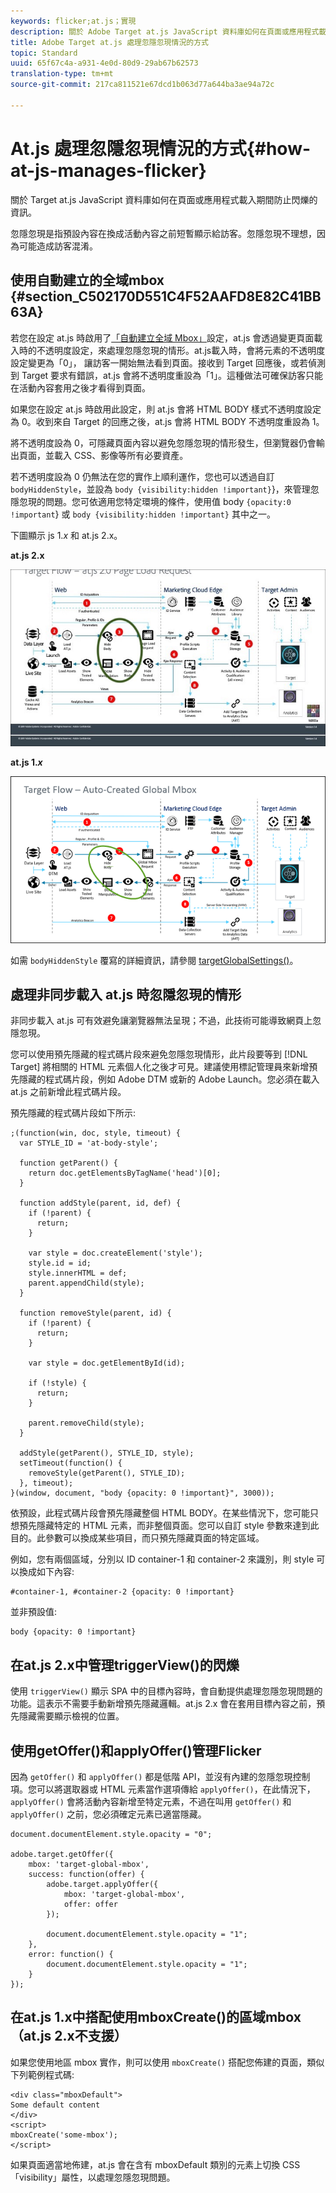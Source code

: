 ```yaml
---
keywords: flicker;at.js；實現
description: 關於 Adobe Target at.js JavaScript 資料庫如何在頁面或應用程式載入期間防止忽隱忽現的資訊。
title: Adobe Target at.js 處理忽隱忽現情況的方式
topic: Standard
uuid: 65f67c4a-a931-4e0d-80d9-29ab67b62573
translation-type: tm+mt
source-git-commit: 217ca811521e67dcd1b063d77a644ba3ae94a72c

---
```



# At.js 處理忽隱忽現情況的方式{#how-at-js-manages-flicker}

關於 Target at.js JavaScript 資料庫如何在頁面或應用程式載入期間防止閃爍的資訊。

忽隱忽現是指預設內容在換成活動內容之前短暫顯示給訪客。忽隱忽現不理想，因為可能造成訪客混淆。

## 使用自動建立的全域mbox {#section_C502170D551C4F52AAFD8E82C41BB63A}

若您在設定 at.js 時啟用了[「自動建立全域 Mbox」](../../../c-implementing-target/c-implementing-target-for-client-side-web/t-mbox-download/c-understanding-global-mbox/understanding-global-mbox.md#concept_76AC0EC995A048238F3220F53773DB13)設定，at.js 會透過變更頁面載入時的不透明度設定，來處理忽隱忽現的情形。at.js載入時，會將元素的不透明度設定變更為「0」， <body> 讓訪客一開始無法看到頁面。接收到 Target 回應後，或若偵測到 Target 要求有錯誤，at.js 會將不透明度重設為「1」。這種做法可確保訪客只能在活動內容套用之後才看得到頁面。

如果您在設定 at.js 時啟用此設定，則 at.js 會將 HTML BODY 樣式不透明度設定為 0。收到來自 Target 的回應之後，at.js 會將 HTML BODY 不透明度重設為 1。

將不透明度設為 0，可隱藏頁面內容以避免忽隱忽現的情形發生，但瀏覽器仍會輸出頁面，並載入 CSS、影像等所有必要資產。

若不透明度設為 0 仍無法在您的實作上順利運作，您也可以透過自訂 `bodyHiddenStyle`，並設為 `body {visibility:hidden !important}`}，來管理忽隱忽現的問題。您可依適用您特定環境的條件，使用值 body `{opacity:0 !important`} 或 `body {visibility:hidden !important}` 其中之一。

下圖顯示 js 1.*x* 和 at.js 2.x。

**at.js 2.x**

![Target 流程: at.js 頁面載入要求](/help/c-implementing-target/c-implementing-target-for-client-side-web/assets/atjs-20-flow-page-load-request.png)

**at.js 1.*x***

![](assets/target-flow2.png)

如需 `bodyHiddenStyle` 覆寫的詳細資訊，請參閱 [targetGlobalSettings()](/help/c-implementing-target/c-implementing-target-for-client-side-web/targetgobalsettings.md)。

## 處理非同步載入 at.js 時忽隱忽現的情形

非同步載入 at.js 可有效避免讓瀏覽器無法呈現；不過，此技術可能導致網頁上忽隱忽現。

您可以使用預先隱藏的程式碼片段來避免忽隱忽現情形，此片段要等到 [!DNL Target] 將相關的 HTML 元素個人化之後才可見。建議使用標記管理員來新增預先隱藏的程式碼片段，例如 Adobe DTM 或新的 Adobe Launch。您必須在載入 at.js 之前新增此程式碼片段。

預先隱藏的程式碼片段如下所示:

```
;(function(win, doc, style, timeout) {
  var STYLE_ID = 'at-body-style';

  function getParent() {
    return doc.getElementsByTagName('head')[0];
  }

  function addStyle(parent, id, def) {
    if (!parent) {
      return;
    }

    var style = doc.createElement('style');
    style.id = id;
    style.innerHTML = def;
    parent.appendChild(style);
  }

  function removeStyle(parent, id) {
    if (!parent) {
      return;
    }

    var style = doc.getElementById(id);

    if (!style) {
      return;
    }

    parent.removeChild(style);
  }

  addStyle(getParent(), STYLE_ID, style);
  setTimeout(function() {
    removeStyle(getParent(), STYLE_ID);
  }, timeout);
}(window, document, "body {opacity: 0 !important}", 3000));
```

依預設，此程式碼片段會預先隱藏整個 HTML BODY。在某些情況下，您可能只想預先隱藏特定的 HTML 元素，而非整個頁面。您可以自訂 style 參數來達到此目的。此參數可以換成某些項目，而只預先隱藏頁面的特定區域。

例如，您有兩個區域，分別以 ID container-1 和 container-2 來識別，則 style 可以換成如下內容:

```
#container-1, #container-2 {opacity: 0 !important}
```

並非預設值:

```
body {opacity: 0 !important}
```

## 在at.js 2.x中管理triggerView()的閃爍

使用 `triggerView()` 顯示 SPA 中的目標內容時，會自動提供處理忽隱忽現問題的功能。這表示不需要手動新增預先隱藏邏輯。at.js 2.x 會在套用目標內容之前，預先隱藏需要顯示檢視的位置。

## 使用getOffer()和applyOffer()管理Flicker

因為 `getOffer()` 和 `applyOffer()` 都是低階 API，並沒有內建的忽隱忽現控制項。您可以將選取器或 HTML 元素當作選項傳給 `applyOffer()`，在此情況下，`applyOffer()` 會將活動內容新增至特定元素，不過在叫用 `getOffer()` 和 `applyOffer()` 之前，您必須確定元素已適當隱藏。

```
document.documentElement.style.opacity = "0";
 
adobe.target.getOffer({
    mbox: 'target-global-mbox',
    success: function(offer) {
        adobe.target.applyOffer({
            mbox: 'target-global-mbox',
            offer: offer
        });
 
        document.documentElement.style.opacity = "1";
    },
    error: function() {
        document.documentElement.style.opacity = "1";        
    }
});
```

## 在at.js 1.x中搭配使用mboxCreate()的區域mbox（at.js 2.x不支援）

如果您使用地區 mbox 實作，則可以使用 `mboxCreate()` 搭配您佈建的頁面，類似下列範例程式碼:

```
<div class="mboxDefault">
Some default content
</div>
<script>
mboxCreate('some-mbox');
</script>
```

如果頁面適當地佈建，at.js 會在含有 mboxDefault 類別的元素上切換 CSS「visibility」屬性，以處理忽隱忽現問題。